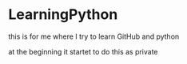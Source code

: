 # LearningPython
this is for me where I try to learn GitHub and python

at the beginning it startet to do this as private
